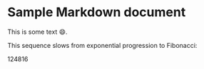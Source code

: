 Sample Markdown document
========================

This is some text :smile:.

This sequence slows from exponential progression to Fibonacci:

124816
